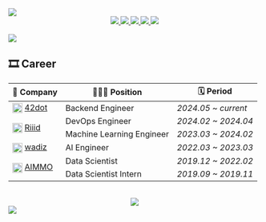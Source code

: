 <picture>
    <source
    srcset="https://capsule-render.vercel.app/api?type=waving&color=5C8DD4&text=devbruce&fontAlign=50&fontAlignY=30&fontSize=30&desc=Software%20Engineer&descAlign=50&descAlignY=55&descSize=15&fontColor=C6D1D8"
    media="(prefers-color-scheme: dark)"
    />
    <source
    srcset="https://capsule-render.vercel.app/api?type=waving&color=0F3C64&text=devbruce&fontAlign=50&fontAlignY=30&fontSize=30&desc=Software%20Engineer&descAlign=50&descAlignY=55&descSize=15"
    media="(prefers-color-scheme: light), (prefers-color-scheme: no-preference)"
    />
    <img src="https://capsule-render.vercel.app/api?type=waving&color=0F3C64&text=devbruce&fontAlign=50&fontAlignY=30&fontSize=30&desc=Software%20Engineer&descAlign=50&descAlignY=55&descSize=15"
    />
</picture>

<div align="center">
    <a href="mailto:bruce93k@gmail.com">
        <img src="https://img.shields.io/badge/-Gmail-EA4335?logo=gmail&logoColor=white" />
    </a>
    <a href="https://www.linkedin.com/in/devbruce/">
        <img src="https://img.shields.io/badge/-LinkedIn-0A66C2?logo=linkedin&logoColor=white" />
    </a>
    <a href="https://devbruce.github.io/">
        <img src="http://img.shields.io/badge/-Blog-181717?logo=github&logoColor=white" />
    </a>
    <a href="https://gist.github.com/devbruce">
        <img src="http://img.shields.io/badge/-Gist-181717?logo=github&logoColor=white" />
    </a>
    <a href="https://www.kaggle.com/devbruce">
        <img src="https://img.shields.io/badge/-Kaggle-20BEFF?logo=kaggle&logoColor=white" />
    </a>
    <!-- <a href="https://solved.ac/devbruce">
        <img src="http://mazassumnida.wtf/api/mini/generate_badge?boj=devbruce" />
    </a> -->
</div>

<br>

<picture>
    <source
    srcset="https://github-readme-stats.vercel.app/api?username=devbruce&show_icons=true&theme=github_dark&hide_title=true&rank_icon=github&hide_border=false"
    media="(prefers-color-scheme: dark)"
    />
    <source
    srcset="https://github-readme-stats.vercel.app/api?username=devbruce&show_icons=true&theme=buefy&hide_title=true&rank_icon=github&hide_border=false"
    media="(prefers-color-scheme: light), (prefers-color-scheme: no-preference)"
    />
    <img src="https://github-readme-stats.vercel.app/api?username=devbruce&show_icons=true&theme=github_dark&hide_title=true&rank_icon=github&hide_border=false"
    />
</picture>

<br>

<h2>🎞 Career</h2>

<table>
<thead>
  <tr>
    <th>🏢 Company</th>
    <th>🧑🏻‍💻 Position</th>
    <th>🗓️ Period</th>
  </tr>
</thead>
<tbody>
  <tr>
    <td>
      <img src="https://media.licdn.com/dms/image/v2/C560BAQG1ET5_q7b3Mg/company-logo_100_100/company-logo_100_100/0/1630651552900/42dot_logo?e=1740009600&v=beta&t=Y6vCTLwzo1R0Io8qMdxfCP4SEhxC5KsFcHHERUCkws4"
          height="20px"
          align="center"
          alt="42dot Logo"
          title="42dot Logo"
      />
      <a href="https://42dot.ai/" target="_blank" rel="noopener noreferrer">42dot</a>
    </td>
    <td>Backend Engineer</td>
    <td><i>2024.05 ~ current</i></td>
  </tr>
  <tr>
    <td rowspan="2">
      <img src="https://media.licdn.com/dms/image/v2/C560BAQFcHdpuRmIARg/company-logo_100_100/company-logo_100_100/0/1647568154021/riiidlabs_logo?e=1740009600&v=beta&t=wuu0S9M4pz54ckoG0Qj6OYheqNatIpKok5GWvIYEvus"
          height="20px"
          align="center"
          alt="Riiid Logo"
          title="Riiid Logo"
      />
      <a href="https://riiid.com/" target="_blank" rel="noopener noreferrer">Riiid</a>
    </td>
    <td>DevOps Engineer</td>
    <td><i>2024.02 ~ 2024.04</i></td>
  </tr>
  <tr>
    <td>Machine Learning Engineer</td>
    <td><i>2023.03 ~ 2024.02</i></td>
  </tr>
  <tr>
    <td>
      <img src="https://media.licdn.com/dms/image/v2/C560BAQGZxbmcHU-spg/company-logo_100_100/company-logo_100_100/0/1630645742695/wadiz_logo?e=1740009600&v=beta&t=aeeK-caMhsZPr_gWdZu-0MxSS8R7jh5Z3R5Y2tfbnMU"
          height="20px"
          align="center"
          alt="wadiz Logo"
          title="wadiz Logo"
      />
      <a href="https://www.wadiz.kr/" target="_blank" rel="noopener noreferrer">wadiz</a>
    </td>
    <td>AI Engineer</td>
    <td><i>2022.03 ~ 2023.03</i></td>
  </tr>
  <tr>
    <td rowspan="2">
      <img src="https://media.licdn.com/dms/image/v2/D560BAQFnP2VerB3UAA/company-logo_100_100/company-logo_100_100/0/1664934894455/aimmo_logo?e=1740009600&v=beta&t=TtDpzI-OOtTnQg0bzp7lKTJ8aTn4tZEFedYDmTHHpCc"
          height="20px"
          align="center"
          alt="AIMMO Logo"
          title="AIMMO Logo"
      />
      <a href="https://www.aimmo.ai/" target="_blank" rel="noopener noreferrer">AIMMO</a>
    </td>
    <td>Data Scientist</td>
    <td><i>2019.12 ~ 2022.02</i></td>
  </tr>
  <tr>
    <td>Data Scientist Intern</td>
    <td><i>2019.09 ~ 2019.11</i></td>
  </tr>
</tbody>
</table>

<br>

<div align="center">
    <img src="https://komarev.com/ghpvc/?username=devbruce&color=brightgreen&style=flat-square&label=Views" />
</div>

<picture>
    <source
    srcset="https://capsule-render.vercel.app/api?type=waving&section=footer&color=5C8DD4&fontColor=C6D1D8"
    media="(prefers-color-scheme: dark)"
    />
    <source
    srcset="https://capsule-render.vercel.app/api?type=waving&color=0F3C64&section=footer"
    media="(prefers-color-scheme: light), (prefers-color-scheme: no-preference)"
    />
    <img src="https://capsule-render.vercel.app/api?type=waving&color=0F3C64&section=footer"
    />
</picture>
